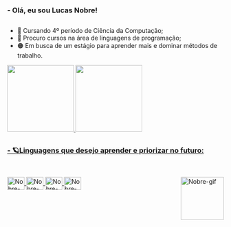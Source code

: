 ### - Olá, eu sou Lucas Nobre!
##
- 📙 Cursando 4º período de Ciência da Computação;
- 🍂 Procuro cursos na área de linguagens de programação;
- 🟠 Em busca de um estágio para aprender mais e dominar métodos de trabalho.

<div>
  <a href="https://beacons.ai/lucasnobree">
  <img height="155em" src="https://github-readme-stats.vercel.app/api?username=lucasnobree&show_icons=true&theme=codeSTACKr&include_all_commits=true&count_private=true"/>
  <img height="155em" src="https://github-readme-stats.vercel.app/api/top-langs/?username=lucasnobree&layout=compact&langs_count=16&theme=codeSTACKr" />
</div>
  
##
###  - 🪐Linguagens que desejo aprender e priorizar no futuro:
##  

<div style="display: inline_block"><br>  
            <img align="center" alt="Nobre-Njs" height="30" width="40" src="https://cdn.jsdelivr.net/gh/devicons/devicon/icons/nodejs/nodejs-original.svg" />
            <img align="center" alt="Nobre-Js" height="30" width="40" src="https://cdn.jsdelivr.net/gh/devicons/devicon/icons/javascript/javascript-original.svg" />
            <img align="center" alt="Nobre-C" height="30" width="40" src="https://cdn.jsdelivr.net/gh/devicons/devicon/icons/c/c-original.svg" />
            <img align="center" alt="Nobre-Py" height="30" width="40" src="https://cdn.jsdelivr.net/gh/devicons/devicon/icons/python/python-original.svg" />
  <img align="right" alt="Nobre-gif" height="100" width="100"src="https://cdn.discordapp.com/attachments/402832761142116352/988871002371014686/standard_1.gif">
</div
             

